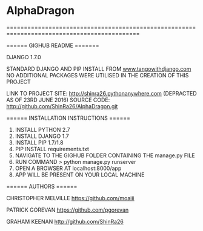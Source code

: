 # AlphaDragon

============================================================================================

====== GIGHUB README =======

DJANGO 1.7.0

STANDARD DJANGO AND PIP INSTALL FROM www.tangowithdjango.com
NO ADDITIONAL PACKAGES WERE UTILISED IN THE CREATION OF THIS PROJECT

LINK TO PROJECT SITE: http://shinra26.pythonanywhere.com (DEPRACTED AS OF 23RD JUNE 2016)
SOURCE CODE: http://github.com/ShinRa26/AlphaDragon.git

====== INSTALLATION INSTRUCTIONS ======

1. INSTALL PYTHON 2.7
2. INSTALL DJANGO 1.7
3. INSTALL PIP 1.7/1.8
4. PIP INSTALL requirements.txt
5. NAVIGATE TO THE GIGHUB FOLDER CONTAINING THE manage.py FILE
6. RUN COMMAND > python manage.py runserver
7. OPEN A BROWSER AT localhost:8000/app
8. APP WILL BE PRESENT ON YOUR LOCAL MACHINE

====== AUTHORS ======

CHRISTOPHER MELVILLE
https://github.com/moaiii

PATRICK GOREVAN
https://github.com/pgorevan

GRAHAM KEENAN
http://github.com/ShinRa26
